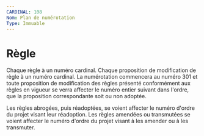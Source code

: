 ```yaml
---
CARDINAL: 108
Nom: Plan de numérotation
Type: Immuable
---
```


# Règle

Chaque règle à un numéro cardinal. Chaque proposition de modification de règle à un numéro cardinal. La numérotation commencera au numéro 301 et toute proposition de modification des règles présenté conformément aux règles en vigueur se verra affecter le numéro entier suivant dans l'ordre, que la proposition correspondante soit ou non adoptée.

Les règles abrogées, puis réadoptées, se voient affecter  le numéro d'ordre du projet visant leur réadoption. Les règles amendées ou transmutées se voient affecter le numéro d'ordre du projet visant à les amender ou à les transmuter.

